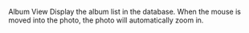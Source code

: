 Album View
Display the album list in the database.
When the mouse is moved into the photo, the photo will automatically zoom in.
